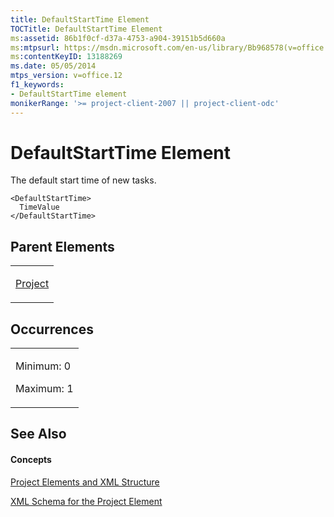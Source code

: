 ```yaml
---
title: DefaultStartTime Element
TOCTitle: DefaultStartTime Element
ms:assetid: 86b1f0cf-d37a-4753-a904-39151b5d660a
ms:mtpsurl: https://msdn.microsoft.com/en-us/library/Bb968578(v=office.12)
ms:contentKeyID: 13188269
ms.date: 05/05/2014
mtps_version: v=office.12
f1_keywords:
- DefaultStartTime element
monikerRange: '>= project-client-2007 || project-client-odc'
---
```


# DefaultStartTime Element




The default start time of new tasks.

    <DefaultStartTime>
      TimeValue
    </DefaultStartTime>

## Parent Elements

<table>
<colgroup>
<col style="width: 100%" />
</colgroup>
<tbody>
<tr class="odd">
<td><p><a href="bb968701(v=office.12).md">Project</a></p></td>
</tr>
</tbody>
</table>

## Occurrences

<table>
<colgroup>
<col style="width: 100%" />
</colgroup>
<tbody>
<tr class="odd">
<td><p>Minimum: 0</p>
<p>Maximum: 1</p></td>
</tr>
</tbody>
</table>

## See Also

#### Concepts

[Project Elements and XML Structure](project-elements-and-xml-structure.md)

[XML Schema for the Project Element](xml-schema-for-the-project-element.md)

